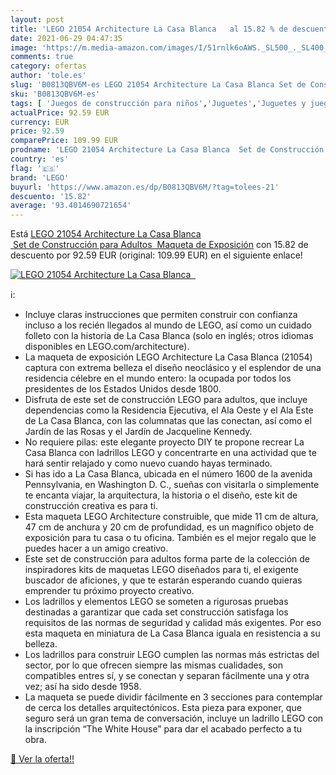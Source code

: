 ```yaml
---
layout: post
title: 'LEGO 21054 Architecture La Casa Blanca   al 15.82 % de descuento'
date: 2021-06-29 04:47:35
image: 'https://m.media-amazon.com/images/I/51rnlk6oAWS._SL500_._SL400_.jpg'
comments: true
category: ofertas
author: 'tole.es'
slug: 'B0813QBV6M-es LEGO 21054 Architecture La Casa Blanca Set de Construcción...'
sku: 'B0813QBV6M-es'
tags: [ 'Juegos de construcción para niños','Juguetes','Juguetes y juegos','lego', ]
actualPrice: 92.59 EUR
currency: EUR
price: 92.59
comparePrice: 109.99 EUR
prodname: 'LEGO 21054 Architecture La Casa Blanca  Set de Construcción para Adultos  Maqueta de Exposición'
country: 'es'
flag: '🇪🇸'
brand: 'LEGO'
buyurl: 'https://www.amazon.es/dp/B0813QBV6M/?tag=tolees-21'
descuento: '15.82'
average: '93.4014690721654'
---
```


Está [LEGO 21054 Architecture La Casa Blanca  Set de Construcción para Adultos  Maqueta de Exposición](https://www.amazon.es/dp/B0813QBV6M/?tag=tolees-21) con 15.82 de descuento por 92.59 EUR (original: 109.99 EUR) en el siguiente enlace!

[![LEGO 21054 Architecture La Casa Blanca  ](https://m.media-amazon.com/images/I/51rnlk6oAWS._SL500_._SL400_.jpg)](https://www.amazon.es/dp/B0813QBV6M/?tag=tolees-21)

ℹ️:

- Incluye claras instrucciones que permiten construir con confianza incluso a los recién llegados al mundo de LEGO, así como un cuidado folleto con la historia de La Casa Blanca (solo en inglés; otros idiomas disponibles en LEGO.com/architecture).
- La maqueta de exposición LEGO Architecture La Casa Blanca (21054) captura con extrema belleza el diseño neoclásico y el esplendor de una residencia célebre en el mundo entero: la ocupada por todos los presidentes de los Estados Unidos desde 1800.
- Disfruta de este set de construcción LEGO para adultos, que incluye dependencias como la Residencia Ejecutiva, el Ala Oeste y el Ala Este de La Casa Blanca, con las columnatas que las conectan, así como el Jardín de las Rosas y el Jardín de Jacqueline Kennedy.
- No requiere pilas: este elegante proyecto DIY te propone recrear La Casa Blanca con ladrillos LEGO y concentrarte en una actividad que te hará sentir relajado y como nuevo cuando hayas terminado.
- Si has ido a La Casa Blanca, ubicada en el número 1600 de la avenida Pennsylvania, en Washington D. C., sueñas con visitarla o simplemente te encanta viajar, la arquitectura, la historia o el diseño, este kit de construcción creativa es para ti.
- Esta maqueta LEGO Architecture construible, que mide 11 cm de altura, 47 cm de anchura y 20 cm de profundidad, es un magnífico objeto de exposición para tu casa o tu oficina. También es el mejor regalo que le puedes hacer a un amigo creativo.
- Este set de construcción para adultos forma parte de la colección de inspiradores kits de maquetas LEGO diseñados para ti, el exigente buscador de aficiones, y que te estarán esperando cuando quieras emprender tu próximo proyecto creativo.
- Los ladrillos y elementos LEGO se someten a rigurosas pruebas destinadas a garantizar que cada set construcción satisfaga los requisitos de las normas de seguridad y calidad más exigentes. Por eso esta maqueta en miniatura de La Casa Blanca iguala en resistencia a su belleza.
- Los ladrillos para construir LEGO cumplen las normas más estrictas del sector, por lo que ofrecen siempre las mismas cualidades, son compatibles entres sí, y se conectan y separan fácilmente una y otra vez; así ha sido desde 1958.
- La maqueta se puede dividir fácilmente en 3 secciones para contemplar de cerca los detalles arquitectónicos. Esta pieza para exponer, que seguro será un gran tema de conversación, incluye un ladrillo LEGO con la inscripción “The White House” para dar el acabado perfecto a tu obra.

[🛒 Ver la oferta!!](https://www.amazon.es/dp/B0813QBV6M/?tag=tolees-21)

